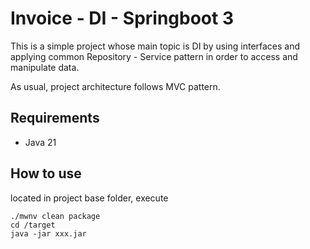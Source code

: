 # Invoice - DI - Springboot 3

This is a simple project whose main topic is DI by using interfaces and applying common Repository - Service pattern in order to access and manipulate data.

As usual, project architecture follows MVC pattern.

## Requirements

* Java 21

## How to use
located in project base folder, execute

```
./mwnv clean package
cd /target
java -jar xxx.jar
```